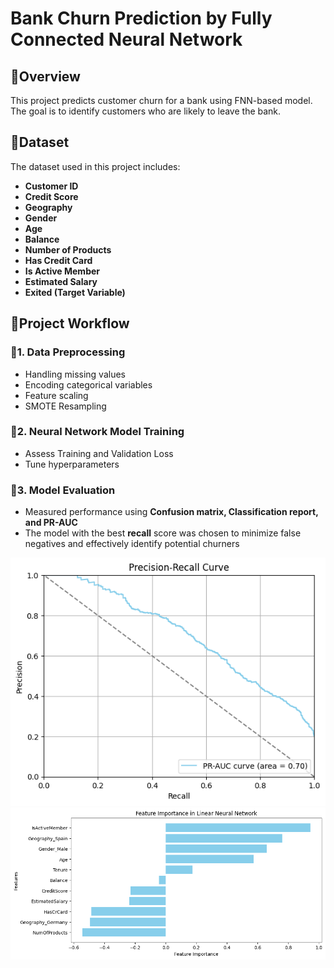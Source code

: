 # Bank Churn Prediction by Fully Connected Neural Network

## 🍓Overview
This project predicts customer churn for a bank using FNN-based model. The goal is to identify customers who are likely to leave the bank.

## 🍓Dataset
The dataset used in this project includes:
- **Customer ID**
- **Credit Score**
- **Geography**
- **Gender**
- **Age**
- **Balance**
- **Number of Products**
- **Has Credit Card**
- **Is Active Member**
- **Estimated Salary**
- **Exited (Target Variable)**

## 🍓Project Workflow

### 🎀1. Data Preprocessing
- Handling missing values
- Encoding categorical variables
- Feature scaling
- SMOTE Resampling

### 🎀2. Neural Network Model Training
- Assess Training and Validation Loss
- Tune hyperparameters

### 🎀3. Model Evaluation
- Measured performance using **Confusion matrix, Classification report, and PR-AUC**
- The model with the best **recall** score was chosen to minimize false negatives and effectively identify potential churners

![PR-AUC](metrics\PR-AUC.png)
![feature-importance](metrics\feature-importance.png)
